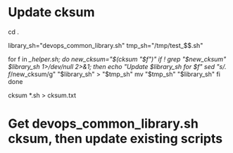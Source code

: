 # Update cksum
cd .

library_sh="devops_common_library.sh"
tmp_sh="/tmp/test_$$.sh"

for f in *_helper.sh; do
    new_cksum="$(cksum "$f")"
    if ! grep "$new_cksum" $library_sh 1>/dev/null 2>&1; then
        echo "Update $library_sh for $f"
        sed "s/.* $f/$new_cksum/g" "$library_sh" > "$tmp_sh"
        mv "$tmp_sh" "$library_sh"
    fi
done

cksum *.sh > cksum.txt

# Get devops_common_library.sh cksum, then update existing scripts